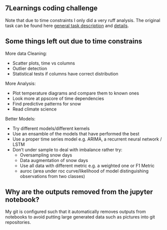 ## 7Learnings coding challenge

Note that due to time constraints I only did a very ruff analysis. The original task can be found here [general task description](https://github.com/7Learnings/code-challenges/tree/master/datascience) and [details](https://github.com/LukasSalchow/7Learnings-code-challenges-datascience/blob/main/Coding%20Challenge.ipynb).

## Some things left out due to time constrains

More data Cleaning:
- Scatter plots, time vs columns
- Outlier detection
- Statistical tests if columns have correct distribution

More Analysis:
- Plot temperature diagrams and compare them to known ones
- Look more at ppscore of time dependencies
- Find predictive patterns for snow
- Read climate science

Better Models:
- Try different models/different kernels
- Use an ensamble of the models that have performed the best
- Use a proper time series model e.g. ARIMA, a recurrent neural network / LSTM
- Don’t under sample to deal with imbalance rather try: 
    - Oversampling snow days
    - Data augmentation of snow days
    - Use all data with different metric e.g. a weighted one or F1 Metric
    - auroc (area under roc curve/likelihood of model distinguishing observations from two classes)

## Why are the outputs removed from the jupyter notebook?

My git is configured such that it automatically removes outputs from notebooks to avoid putting large generated data such as pictures into git repositories.
